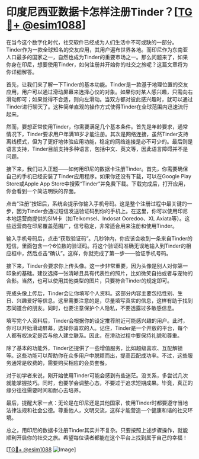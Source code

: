 # 印度尼西亚数据卡怎样注册Tinder？[[TG💪+ @esim1088](https://t.me/s/esim1088)]

在当今这个数字化时代，社交软件已经成为人们生活中不可或缺的一部分。Tinder作为一款全球知名的交友应用，其用户遍布世界各地。而印尼作为东南亚人口最多的国家之一，自然也成为Tinder的重要市场之一。那么问题来了，如果你身在印尼，想要使用Tinder，如何注册并开始你的社交之旅呢？这篇文章将为你详细解答。

首先，让我们来了解一下Tinder的基本功能。Tinder是一款基于地理位置的交友应用，用户可以通过滑动屏幕来选择心仪的对象。如果你对某人感兴趣，只需向右滑动即可；如果觉得不合适，则向左滑动。当双方都对彼此感兴趣时，就可以通过Tinder进行聊天了。这种简单直观的操作方式使得Tinder在全球范围内迅速流行起来。

然而，要想正常使用Tinder，你需要满足几个基本条件。首先是年龄要求，通常情况下，Tinder要求用户年满18岁才能注册。其次是网络连接，虽然Tinder支持离线模式，但为了更好地体验应用功能，稳定的网络连接是必不可少的。最后则是语言支持，Tinder目前支持多种语言，包括中文、英文等，因此语言障碍并不是问题。

接下来，我们进入正题——如何用印尼的数据卡注册Tinder。首先，你需要确保自己的手机已经安装了Tinder应用程序。如果你还没有下载，可以在Google Play Store或Apple App Store中搜索“Tinder”并免费下载。下载完成后，打开应用，你会看到一个简洁明快的界面。

点击“注册”按钮后，系统会提示你输入手机号码。这是整个注册过程中最关键的一步，因为Tinder会通过短信发送验证码到你的手机上。在这里，你可以使用印尼本地运营商提供的SIM卡（如Telkomsel、Indosat Ooredoo、XL Axiata等）。这些运营商在印尼覆盖范围广，信号稳定，非常适合用来注册和使用Tinder。

输入手机号码后，点击“获取验证码”。几秒钟内，你应该会收到一条来自Tinder的短信，里面包含一个6位数的验证码。将这个验证码准确无误地输入到Tinder的相应框中，然后点击“确认”。这样，你就完成了第一步——验证手机号码。

接下来，Tinder会要求你上传头像。这一步非常重要，因为头像是别人对你第一印象的基础。建议选择一张清晰且具有代表性的照片，比如微笑自拍或者与宠物的合影。当然，也可以使用其他类型的图片，只要符合Tinder的规定即可。

完成头像上传后，Tinder会让你填写个人资料。这部分内容主要包括性别、生日、兴趣爱好等信息。这里需要注意的是，尽量填写真实的信息，这样有助于找到志同道合的朋友。同时，也要注意保护个人隐私，不要透露过多敏感信息。

填写完个人资料后，Tinder会根据你的设定推荐附近可能感兴趣的用户。此时，你可以开始滑动屏幕，选择你喜欢的人。记住，Tinder是一个开放的平台，每个人都有权决定是否与他人建立联系。因此，在滑动过程中要保持礼貌和尊重。

除了基本的功能外，Tinder还提供了一些增值服务，比如超级喜欢、互配解锁等。这些功能可以帮助你在众多用户中脱颖而出，提高匹配成功率。不过，这些服务通常是收费的，需要购买相应的会员套餐。

对于初学者来说，刚开始使用Tinder可能会感到有些迷茫。没关系，多尝试几次就能掌握技巧。同时，也要学会调整心态，不要过于追求短期成果。毕竟，真正的缘分往往需要时间和耐心去培养。

最后，提醒大家一点：无论是在印尼还是其他国家，使用Tinder时都要遵守当地法律法规和社会公德。尊重他人，文明交流，这样才能营造一个健康和谐的社交环境。

总之，用印尼的数据卡注册Tinder其实并不复杂。只要按照上述步骤操作，就能顺利开启你的社交之旅。希望每位读者都能在这个平台上找到属于自己的幸福！ 

[[TG💪+ @esim1088](https://t.me/s/esim1088) ![Image](https://i.postimg.cc/4NQfJmqS/Snipaste-2025-05-13-00-14-12.png)]